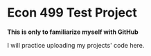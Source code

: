 # Econ 499 Test Project
**This is only to familiarize myself with GitHub**

I will practice uploading my projects' code here.